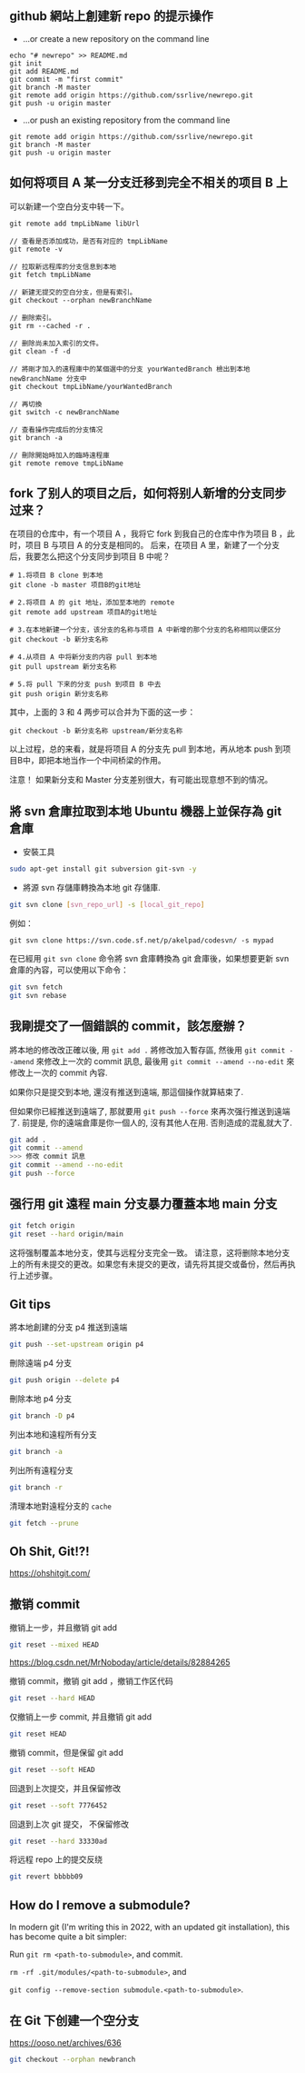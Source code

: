 ## github 網站上創建新 repo 的提示操作

- …or create a new repository on the command line
```
echo "# newrepo" >> README.md
git init
git add README.md
git commit -m "first commit"
git branch -M master
git remote add origin https://github.com/ssrlive/newrepo.git
git push -u origin master
```
- …or push an existing repository from the command line
```
git remote add origin https://github.com/ssrlive/newrepo.git
git branch -M master
git push -u origin master
```

## 如何将项目 A 某一分支迁移到完全不相关的项目 B 上

可以新建一个空白分支中转一下。

```
git remote add tmpLibName libUrl

// 查看是否添加成功，是否有对应的 tmpLibName
git remote -v

// 拉取新远程库的分支信息到本地
git fetch tmpLibName

// 新建无提交的空白分支，但是有索引。 
git checkout --orphan newBranchName

// 删除索引。 
git rm --cached -r .

// 删除尚未加入索引的文件。
git clean -f -d

// 將剛才加入的遠程庫中的某個選中的分支 yourWantedBranch 檢出到本地 newBranchName 分支中
git checkout tmpLibName/yourWantedBranch

// 再切換
git switch -c newBranchName

// 查看操作完成后的分支情况
git branch -a

// 刪除開始時加入的臨時遠程庫
git remote remove tmpLibName
```

## fork 了别人的项目之后，如何将别人新增的分支同步过来？

在项目的仓库中，有一个项目 A ，我将它 fork 到我自己的仓库中作为项目 B ，此时，项目 B 与项目 A 的分支是相同的。
后来，在项目 A 里，新建了一个分支后，我要怎么把这个分支同步到项目 B 中呢？

```
# 1.将项目 B clone 到本地
git clone -b master 项目B的git地址

# 2.将项目 A 的 git 地址，添加至本地的 remote
git remote add upstream 项目A的git地址

# 3.在本地新建一个分支，该分支的名称与项目 A 中新增的那个分支的名称相同以便区分
git checkout -b 新分支名称

# 4.从项目 A 中将新分支的内容 pull 到本地
git pull upstream 新分支名称

# 5.将 pull 下来的分支 push 到项目 B 中去
git push origin 新分支名称
```
其中，上面的 3 和 4 两步可以合并为下面的这一步：
```
git checkout -b 新分支名称 upstream/新分支名称
```
以上过程，总的来看，就是将项目 A 的分支先 pull 到本地，再从地本 push 到项目B中，即把本地当作一个中间桥梁的作用。

注意！ 如果新分支和 Master 分支差别很大，有可能出现意想不到的情况。

## 將 svn 倉庫拉取到本地 Ubuntu 機器上並保存為 git 倉庫

- 安裝工具
```bash
sudo apt-get install git subversion git-svn -y
```
- 將源 svn 存儲庫轉換為本地 git 存儲庫.
```bash
git svn clone [svn_repo_url] -s [local_git_repo]
```
例如：
```
git svn clone https://svn.code.sf.net/p/akelpad/codesvn/ -s mypad
```

在已經用 `git svn clone` 命令將 svn 倉庫轉換為 git 倉庫後，如果想要更新 svn 倉庫的內容，可以使用以下命令：
```bash
git svn fetch
git svn rebase
```

## 我剛提交了一個錯誤的 commit，該怎麼辦？

將本地的修改改正確以後, 用 `git add .` 將修改加入暫存區, 然後用 `git commit --amend` 來修改上一次的 commit 訊息,
最後用 `git commit --amend --no-edit` 來修改上一次的 commit 內容.

如果你只是提交到本地, 還沒有推送到遠端, 那這個操作就算結束了.

但如果你已經推送到遠端了, 那就要用 `git push --force` 來再次强行推送到遠端了. 
前提是, 你的遠端倉庫是你一個人的, 沒有其他人在用. 否則造成的混亂就大了.

```bash
git add .
git commit --amend
>>> 修改 commit 訊息
git commit --amend --no-edit
git push --force
```

## 强行用 git 遠程 main 分支暴力覆蓋本地 main 分支

```bash
git fetch origin
git reset --hard origin/main
```
这将强制覆盖本地分支，使其与远程分支完全一致。
请注意，这将删除本地分支上的所有未提交的更改。如果您有未提交的更改，请先将其提交或备份，然后再执行上述步骤。

## Git tips

將本地創建的分支 p4 推送到遠端
```bash
git push --set-upstream origin p4
```
刪除遠端 p4 分支
```bash
git push origin --delete p4
```
刪除本地 p4 分支
```bash
git branch -D p4
```
列出本地和遠程所有分支
```bash
git branch -a
```
列出所有遠程分支
```bash
git branch -r
```
清理本地對遠程分支的 `cache`
```bash
git fetch --prune
```

## Oh Shit, Git!?!

https://ohshitgit.com/


## 撤销 commit

撤销上一步，并且撤销 git add
```bash
git reset --mixed HEAD
```
https://blog.csdn.net/MrNoboday/article/details/82884265

撤销 commit，撤销 git add ，撤销工作区代码
```bash
git reset --hard HEAD
```
仅撤销上一步 commit, 并且撤销 git add
```bash
git reset HEAD
```
撤销 commit，但是保留 git add
```bash
git reset --soft HEAD
```
回退到上次提交，并且保留修改
```bash
git reset --soft 7776452
```
回退到上次 git 提交， 不保留修改
```bash
git reset --hard 33330ad
```
将远程 repo 上的提交反绕
```bash
git revert bbbbb09
```

## How do I remove a submodule?

In modern git (I'm writing this in 2022, with an updated git installation), this has become quite a bit simpler:

Run `git rm <path-to-submodule>`, and commit.

`rm -rf .git/modules/<path-to-submodule>`, and

`git config --remove-section submodule.<path-to-submodule>`.


## 在 Git 下创建一个空分支

https://ooso.net/archives/636
```bash
git checkout --orphan newbranch
```
